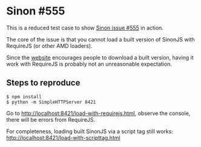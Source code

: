# Sinon #555

This is a reduced test case to show [Sinon issue #555](https://github.com/cjohansen/Sinon.JS/issues/555) in action.

The core of the issue is that you cannot load a built version of SinonJS with RequireJS (or other AMD loaders).

Since the [website](http://sinonjs.org) encourages people to download a built version, having it work with RequireJS is probably not an unreasonable expectation.


## Steps to reproduce

```
$ npm install
$ python -m SimpleHTTPServer 8421
```

Go to [http://localhost:8421/load-with-requirejs.html](http://localhost:8421/load-with-requirejs.html), observe the console, there will be errors from RequireJS.

For completeness, loading built SinonJS via a script tag still works: [http://localhost:8421/load-with-scripttag.html](http://localhost:8421/load-with-scripttag.html) 